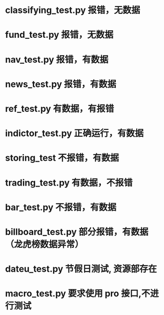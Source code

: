 # classifying_test.py 报错，无数据
# fund_test.py 报错，无数据
# nav_test.py 报错，有数据
# news_test.py 报错，有数据
# ref_test.py 有数据，有报错

# indictor_test.py 正确运行，有数据
# storing_test 不报错，有数据
# trading_test.py 有数据，不报错
# bar_test.py 不报错，有数据

# billboard_test.py 部分报错，有数据（龙虎榜数据异常）
# dateu_test.py 节假日测试, 资源部存在

# macro_test.py 要求使用 pro 接口,不进行测试
